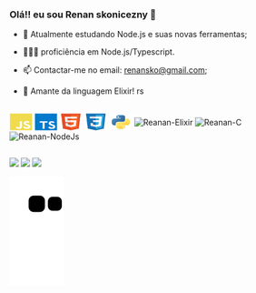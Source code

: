 ### Olá!! eu sou Renan skonicezny 👋

- 🌱 Atualmente estudando Node.js e suas novas ferramentas;

- 👨🏻‍💻 proficiência em Node.js/Typescript.

- 📫 Contactar-me no email: renansko@gmail.com;

- 🧨 Amante da linguagem Elixir! rs

<!-- <div align="center">
  <a href="https://github.com/renansko">
  <img height="170em" src="https://renansko.vercel.app/api?username=renansko&show_icons=true&theme=dark&include_all_commits=true&count_private=true"/>
  <img height="170em" src="https://renansko.vercel.app/api/top-langs/?username=renansko&layout=compact&langs_count=7&theme=dark"/>
</div> -->

  <div style="display: inline_block"><br>
  <img align="center" alt="renan-Js" height="30" width="40" src="https://raw.githubusercontent.com/devicons/devicon/master/icons/javascript/javascript-plain.svg">
  <img align="center" alt="Renan-Ts" height="30" width="40" src="https://raw.githubusercontent.com/devicons/devicon/master/icons/typescript/typescript-plain.svg">
  <img align="center" alt="Renan-HTML" height="30" width="40" src="https://raw.githubusercontent.com/devicons/devicon/master/icons/html5/html5-original.svg">
  <img align="center" alt="Renan-CSS" height="30" width="40" src="https://raw.githubusercontent.com/devicons/devicon/master/icons/css3/css3-original.svg">
  <img align="center" alt="Reanan-Python" height="30" width="40" src="https://raw.githubusercontent.com/devicons/devicon/master/icons/python/python-original.svg">
  <img align="center" alt="Reanan-Elixir" height="30" width="40" src="https://cdn.jsdelivr.net/gh/devicons/devicon/icons/elixir/elixir-original.svg" />
  <img align="center" alt="Reanan-C" height="30" width="40" src="https://cdn.jsdelivr.net/gh/devicons/devicon/icons/c/c-line.svg" />
   <img align="center" alt="Reanan-NodeJs" height="30" width="40" src="https://cdn.jsdelivr.net/gh/devicons/devicon/icons/nodejs/nodejs-original.svg" />
 
</div>
  
  ##
  
  <div> 
  
  <a href="https://instagram.com/renansko" target="_blank"><img  target="_blank" src="https://img.shields.io/badge/-Instagram-%23E4405F?style=for-the-badge&logo=instagram&logoColor=white" target="_blank"></a>
  <a href = "mailto:renansko@gmail.com"><img src="https://img.shields.io/badge/-Gmail-%23333?style=for-the-badge&logo=gmail&logoColor=white" target="_blank"></a>
  <a href="https://www.linkedin.com/in/renan-skonicezny-vilela-47bb03194/" target="_blank"><img src="https://img.shields.io/badge/-LinkedIn-%230077B5?style=for-the-badge&logo=linkedin&logoColor=white" target="_blank"></a> 
 
  ![Snake animation](https://github.com/renansko/renansko/blob/output/github-contribution-grid-snake.svg)
    </div>
